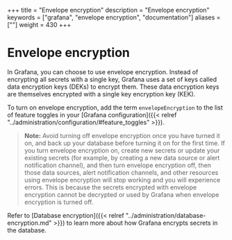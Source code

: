 +++
title = "Envelope encryption"
description = "Envelope encryption"
keywords = ["grafana", "envelope encryption", "documentation"]
aliases = [""]
weight = 430
+++

# Envelope encryption

In Grafana, you can choose to use envelope encryption. Instead of
encrypting all secrets with a single key, Grafana uses a set of keys
called data encryption keys (DEKs) to encrypt them. These data
encryption keys are themselves encrypted with a single key encryption
key (KEK).

To turn on envelope encryption, add the term `envelopeEncryption` to the list of feature toggles in your [Grafana configuration]({{< relref "../administration/configuration/#feature_toggles" >}}).

> **Note:** Avoid turning off envelope encryption once you have turned it on, and back up your database before turning it on for the first time. If you turn envelope encryption on, create new secrets or update your existing secrets (for example, by creating a new data source or alert notification channel), and then turn envelope encryption off, then those data sources, alert notification channels, and other resources using envelope encryption will stop working and you will experience errors. This is because the secrets encrypted with envelope encryption cannot be decrypted or used by Grafana when envelope encryption is turned off.

Refer to [Database encryption]({{< relref "../administration/database-encryption.md" >}}) to learn more about how Grafana encrypts secrets in the database.